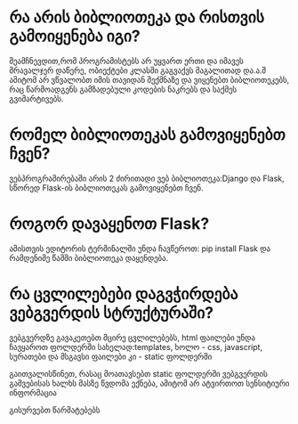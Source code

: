 # რა არის ბიბლიოთეკა და რისთვის გამოიყენება იგი?

შეამჩნევდით,რომ პროგრამისტებს არ უყვართ ერთი და იმავეს მრავალჯერ დაწერე, ობიექტები კლასში გაგვაქვს მაგალითად და.ა.შ ამიტომ 
არ ვწვალობთ იმის თავიდან შექმნაზე და ვიყენებთ ბიბლიოთეკებს, რაც წარმოადგენს გამზადებული კოდების ნაკრებს და საქმეს გვიმარტივებს.

# რომელ ბიბლიოთეკას გამოვიყენებთ ჩვენ?

ვებპროგრამირებაში არის 2 ძირითადი ვებ ბიბლიოთეკა:Django და Flask, სწორედ Flask-ის ბიბლიოთეკას გამოვიყენებთ ჩვენ.

# როგორ დავაყენოთ Flask?

ამისთვის ედიტორის ტერმინალში უნდა ჩავწეროთ: pip install Flask და რამდენიმე წამში ბიბლიოთეკა დაყენდება.

# რა ცვლილებები დაგვჭირდება ვებგვერდის სტრუქტურაში?
ვებგვერდზე გავაკეთებთ მცირე ცვლილებებს, html ფაილები უნდა ჩავყაროთ ფოლდერში სახელად:templates, ხოლო - css, javascript, სურათები და მსგავსი ფაილები კი - static ფოლდერში

გაითვალისწინეთ, რასაც მოათავსებთ static  ფოლდერში ვებგვერდის გაშვებისას ხალხს მასზე წვდომა ექნება, ამიტომ არ ატვირთოთ სენსიტიური ინფორმაცია


გისურვებთ წარმატებებს
